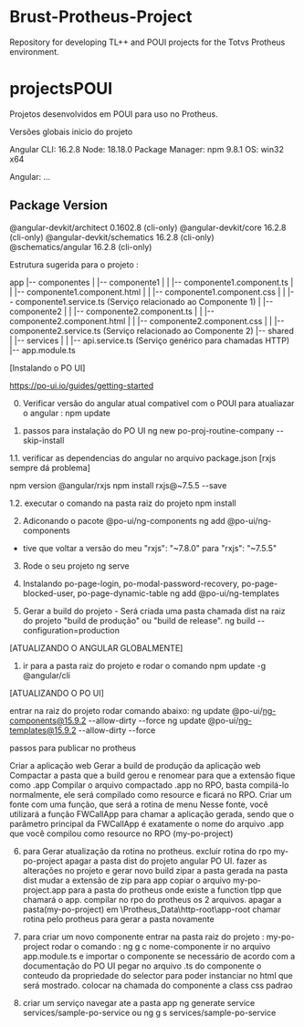 # Brust-Protheus-Project
Repository for developing TL++ and POUI projects for the Totvs Protheus environment.

# projectsPOUI
Projetos desenvolvidos em POUI para uso no Protheus.

Versões globais inicio do projeto

Angular CLI: 16.2.8
Node: 18.18.0
Package Manager: npm 9.8.1
OS: win32 x64

Angular:
...

Package                      Version
------------------------------------------------------
@angular-devkit/architect    0.1602.8 (cli-only)
@angular-devkit/core         16.2.8 (cli-only)
@angular-devkit/schematics   16.2.8 (cli-only)
@schematics/angular          16.2.8 (cli-only)

Estrutura sugerida para o projeto :

app
|-- componentes
|   |-- componente1
|   |   |-- componente1.component.ts
|   |   |-- componente1.component.html
|   |   |-- componente1.component.css
|   |   |-- componente1.service.ts (Serviço relacionado ao Componente 1)
|   |-- componente2
|   |   |-- componente2.component.ts
|   |   |-- componente2.component.html
|   |   |-- componente2.component.css
|   |   |-- componente2.service.ts (Serviço relacionado ao Componente 2)
|-- shared
|   |-- services
|   |   |-- api.service.ts (Serviço genérico para chamadas HTTP)
|-- app.module.ts


[Instalando o PO UI]

https://po-ui.io/guides/getting-started

0. Verificar versão do angular atual compativel com o POUI
para atualiazar o angular : npm update

1. passos para instalação do PO UI
ng new po-proj-routine-company --skip-install

1.1. verificar as dependencias do angular no arquivo package.json [rxjs sempre dá problema]

npm version @angular/rxjs 
npm install rxjs@~7.5.5 --save

1.2. executar o comando na pasta raiz do projeto
npm install

2. Adiconando o pacote @po-ui/ng-components
ng add @po-ui/ng-components

* tive que voltar a versão do meu   "rxjs": "~7.8.0" para "rxjs": "~7.5.5"

3. Rode o seu projeto
ng serve

4. Instalando po-page-login, po-modal-password-recovery, po-page-blocked-user, po-page-dynamic-table 
ng add @po-ui/ng-templates

5. Gerar a build do projeto - Será criada uma pasta chamada dist na raiz do projeto "build de produção" ou "build de release".
ng build --configuration=production

[ATUALIZANDO O ANGULAR GLOBALMENTE]
1. ir para a pasta raiz do projeto e rodar o comando
npm update -g @angular/cli


[ATUALIZANDO O PO UI]

entrar na raiz do projeto
rodar comando abaixo:
ng update @po-ui/ng-components@15.9.2 --allow-dirty --force
ng update @po-ui/ng-templates@15.9.2 --allow-dirty --force


passos para publicar no protheus

Criar a aplicação web
Gerar a build de produção da aplicação web
Compactar a pasta que a build gerou e renomear para que a extensão fique como .app
Compilar o arquivo compactado .app no RPO, basta compilá-lo normalmente, ele será compilado como resource e ficará no RPO.
Criar um fonte com uma função, que será a rotina de menu
Nesse fonte, você utilizará a função FWCallApp para chamar a aplicação gerada, sendo que o parâmetro principal da FWCallApp é exatamente o nome do arquivo .app que você compilou como resource no RPO (my-po-project)

6. para Gerar atualização da rotina no protheus.
    excluir rotina do rpo my-po-project
    apagar a pasta dist do projeto angular PO UI.
    fazer as alterações no projeto e gerar novo build
    zipar a pasta gerada na pasta dist 
    mudar a extensão de zip para app
    copiar o arquivo  my-po-project.app para a pasta do protheus onde existe a function tlpp que chamará o app.
    compilar no rpo do protheus os 2 arquivos.
    apagar a pasta(my-po-project) em \Protheus_Data\http-root\app-root
    chamar rotina pelo protheus para gerar a pasta novamente
    
7. para criar um novo componente
    entrar na pasta raiz do projeto : my-po-project
    rodar o comando :
    ng g c nome-componente
    ir no arquivo app.module.ts e importar o componente se necessário de acordo com a documentação do PO UI
    pegar no arquivo .ts do componente o conteudo da propriedade do selector para poder instanciar no html que será mostrado.
    colocar na chamada do componente a class css padrao

8. criar um serviço 
    navegar ate a pasta app
    ng generate service services/sample-po-service ou ng g s services/sample-po-service